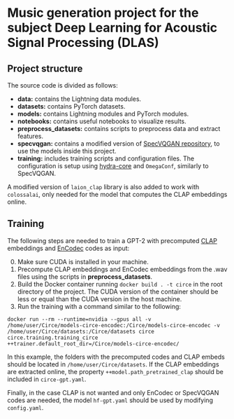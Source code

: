 # Music generation project for the subject Deep Learning for Acoustic Signal Processing (DLAS)

## Project structure
The source code is divided as follows:
- **data:** contains the Lightning data modules.
- **datasets:** contains PyTorch datasets.
- **models:** contains Lightning modules and PyTorch modules.
- **notebooks:** contains useful notebooks to visualize results.
- **preprocess_datasets:** contains scripts to preprocess data and extract features.
- **specvqgan:** contains a modified version of [SpecVQGAN repository](https://github.com/v-iashin/SpecVQGAN), to use the models inside this project.
- **training:** includes training scripts and configuration files. The configuration is setup using [hydra-core](https://hydra.cc) and `OmegaConf`, similarly to SpecVQGAN.

A modified version of `laion_clap` library is also added to work with `colossalai`, only needed for the model that computes the CLAP embeddings online.

## Training
The following steps are needed to train a GPT-2 with precomputed [CLAP](https://github.com/LAION-AI/CLAP) embeddings and [EnCodec](https://github.com/facebookresearch/encodec) codes as input:

0. Make sure CUDA is installed in your machine.
1. Precompute CLAP embeddings and EnCodec embeddings from the .wav files using the scripts in **preprocess_datasets**.
2. Build the Docker container running `docker build . -t circe` in the root directory of the project. The CUDA version of the container should be less or equal than the CUDA version in the host machine.
3. Run the training with a command similar to the following:
```
docker run --rm --runtime=nvidia --gpus all -v /home/user/Circe/models-circe-encodec:/Circe/models-circe-encodec -v /home/user/Circe/datasets:/Circe/datasets circe circe.training.training_circe ++trainer.default_root_dir=/Circe/models-circe-encodec/
```

In this example, the folders with the precomputed codes and CLAP embeds should be located in `/home/user/Circe/datasets`. If the CLAP embeddings are extracted online, the property `++model.path_pretrained_clap` should be included in `circe-gpt.yaml`.

Finally, in the case CLAP is not wanted and only EnCodec or SpecVQGAN codes are needed, the model `hf-gpt.yaml` should be used by modifying `config.yaml`.
